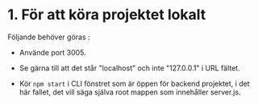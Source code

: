 # 1. För att köra projektet lokalt
Följande behöver göras :
 - Använde port 3005.

 - Se gärna till att det står "localhost" och inte "127.0.0.1" i URL fältet.

 - Kör `npm start` i CLI fönstret som är öppen för backend projektet, i det här fallet, det vill säga själva root mappen som innehåller server.js.